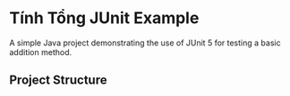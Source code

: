 # Tính Tổng JUnit Example

A simple Java project demonstrating the use of JUnit 5 for testing a basic addition method.

## Project Structure
